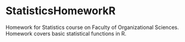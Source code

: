 # StatisticsHomeworkR
Homework for Statistics course on Faculty of Organizational Sciences.
Homework covers basic statistical functions in R.

